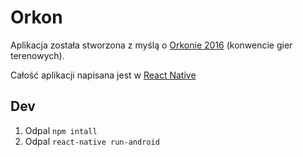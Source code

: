 # Orkon

Aplikacja została stworzona z myślą o [Orkonie 2016](http://orkon.org) (konwencie gier terenowych).

Całość aplikacji napisana jest w [React Native](https://facebook.github.io/react-native/) 

## Dev

1. Odpal `npm intall`
2. Odpal `react-native run-android`
